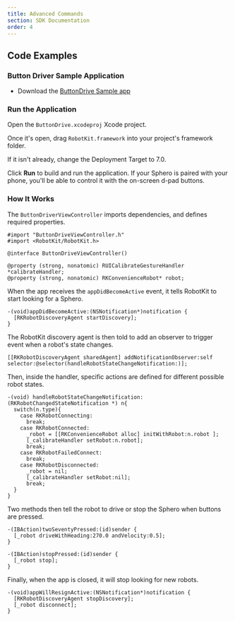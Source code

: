 ```yaml
---
title: Advanced Commands
section: SDK Documentation
order: 4
---
```


## Code Examples

### Button Driver Sample Application

* Download the [ButtonDrive Sample app](https://github.com/orbotix/Sphero-iOS-SDK/tree/Beta/samples/ButtonDrive)

### Run the Application

Open the `ButtonDrive.xcodeproj` Xcode project.

Once it's open, drag `RobotKit.framework` into your project's framework folder.

If it isn't already, change the Deployment Target to 7.0.

Click **Run** to build and run the application.
If your Sphero is paired with your phone, you'll be able to control it with the on-screen d-pad buttons.

### How It Works

The `ButtonDriverViewController` imports dependencies, and defines required
properties.

```
#import "ButtonDriveViewController.h"
#import <RobotKit/RobotKit.h>

@interface ButtonDriveViewController()

@property (strong, nonatomic) RUICalibrateGestureHandler *calibrateHandler;
@property (strong, nonatomic) RKConvenienceRobot* robot;
```

When the app receives the `appDidBecomeActive` event, it tells RobotKit to start looking for a Sphero.

```
-(void)appDidBecomeActive:(NSNotification*)notification {
  [RKRobotDiscoveryAgent startDiscovery];
}
```

The RobotKit discovery agent is then told to add an observer to trigger event when a robot's state changes.

```
[[RKRobotDiscoveryAgent sharedAgent] addNotificationObserver:self selector:@selector(handleRobotStateChangeNotification:)];
```

Then, inside the handler, specific actions are defined for different possible robot states.

```
-(void) handleRobotStateChangeNotification:(RKRobotChangedStateNotification *) n{
  switch(n.type){
    case RKRobotConnecting:
      break;
    case RKRobotConnected:
      _robot = [[RKConvenienceRobot alloc] initWithRobot:n.robot ];
      [_calibrateHandler setRobot:n.robot];
      break;
    case RKRobotFailedConnect:
      break;
    case RKRobotDisconnected:
      _robot = nil;
      [_calibrateHandler setRobot:nil];
      break;
  }
}
```

Two methods then tell the robot to drive or stop the Sphero when buttons are pressed.

```
-(IBAction)twoSeventyPressed:(id)sender {
  [_robot driveWithHeading:270.0 andVelocity:0.5];
}

-(IBAction)stopPressed:(id)sender {
  [_robot stop];
}
```

Finally, when the app is closed, it will stop looking for new robots.

```
-(void)appWillResignActive:(NSNotification*)notification {
  [RKRobotDiscoveryAgent stopDiscovery];
  [_robot disconnect];
}
```

